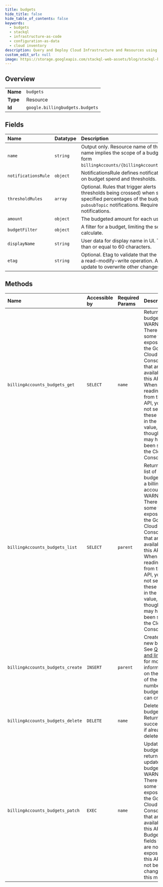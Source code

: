 ```yaml
---
title: budgets
hide_title: false
hide_table_of_contents: false
keywords:
  - budgets
  - stackql
  - infrastructure-as-code
  - configuration-as-data
  - cloud inventory
description: Query and Deploy Cloud Infrastructure and Resources using SQL
custom_edit_url: null
image: https://storage.googleapis.com/stackql-web-assets/blog/stackql-blog-post-featured-image.png
---
```

  
    

## Overview
<table><tbody>
<tr><td><b>Name</b></td><td><code>budgets</code></td></tr>
<tr><td><b>Type</b></td><td>Resource</td></tr>
<tr><td><b>Id</b></td><td><code>google.billingbudgets.budgets</code></td></tr>
</tbody></table>

## Fields
| Name | Datatype | Description |
|:-----|:---------|:------------|
| `name` | `string` | Output only. Resource name of the budget. The resource name implies the scope of a budget. Values are of the form `billingAccounts/{billingAccountId}/budgets/{budgetId}`. |
| `notificationsRule` | `object` | NotificationsRule defines notifications that are sent based on budget spend and thresholds. |
| `thresholdRules` | `array` | Optional. Rules that trigger alerts (notifications of thresholds being crossed) when spend exceeds the specified percentages of the budget. Optional for `pubsubTopic` notifications. Required if using email notifications. |
| `amount` | `object` | The budgeted amount for each usage period. |
| `budgetFilter` | `object` | A filter for a budget, limiting the scope of the cost to calculate. |
| `displayName` | `string` | User data for display name in UI. The name must be less than or equal to 60 characters. |
| `etag` | `string` | Optional. Etag to validate that the object is unchanged for a read-modify-write operation. An empty etag causes an update to overwrite other changes. |
## Methods
| Name | Accessible by | Required Params | Description |
|:-----|:--------------|:----------------|:------------|
| `billingAccounts_budgets_get` | `SELECT` | `name` | Returns a budget. WARNING: There are some fields exposed on the Google Cloud Console that aren't available on this API. When reading from the API, you will not see these fields in the return value, though they may have been set in the Cloud Console. |
| `billingAccounts_budgets_list` | `SELECT` | `parent` | Returns a list of budgets for a billing account. WARNING: There are some fields exposed on the Google Cloud Console that aren't available on this API. When reading from the API, you will not see these fields in the return value, though they may have been set in the Cloud Console. |
| `billingAccounts_budgets_create` | `INSERT` | `parent` | Creates a new budget. See [Quotas and limits](https://cloud.google.com/billing/quotas) for more information on the limits of the number of budgets you can create. |
| `billingAccounts_budgets_delete` | `DELETE` | `name` | Deletes a budget. Returns successfully if already deleted. |
| `billingAccounts_budgets_patch` | `EXEC` | `name` | Updates a budget and returns the updated budget. WARNING: There are some fields exposed on the Google Cloud Console that aren't available on this API. Budget fields that are not exposed in this API will not be changed by this method. |

